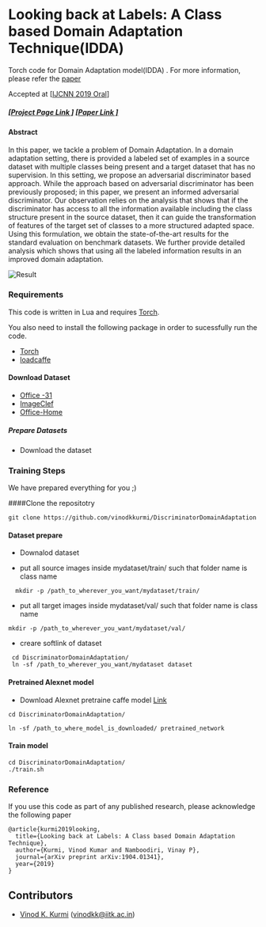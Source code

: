 # Looking back at Labels: A Class based Domain Adaptation Technique(IDDA)

Torch code for Domain Adaptation model(IDDA) . For more information, please refer the [paper](https://arxiv.org/abs/1904.01341) 

Accepted at [[IJCNN 2019 Oral](ijcnn.org)]

#####  [[Project  Page Link ]](https://vinodkkurmi.github.io/DiscriminatorDomainAdaptation/)     [[Paper Link ]](https://arxiv.org/pdf/1904.01341.pdf)

#### Abstract 
In this paper, we tackle a problem of Domain Adaptation. In a domain adaptation setting, there is provided a labeled set of examples in a source dataset with multiple classes being present and a target dataset that has no supervision. In this setting, we propose an adversarial discriminator based approach. While the approach based on adversarial discriminator has been previously proposed; in this paper, we present an informed adversarial discriminator. Our observation relies on the analysis that shows that if the discriminator has access to all the information available including the class structure present in the source dataset, then it can guide the transformation of features of the target set of classes to a more structured adapted space. Using this formulation, we obtain the state-of-the-art results for the standard evaluation on benchmark datasets. We further provide detailed analysis which shows that using all the labeled information results in an improved domain adaptation.

![Result](http://home.iitk.ac.in/~vinodkk/idda_model/idda_model.png) 

### Requirements
This code is written in Lua and requires [Torch](http://torch.ch/). 


You also need to install the following package in order to sucessfully run the code.
- [Torch](http://torch.ch/docs/getting-started.html#_)
- [loadcaffe](https://github.com/szagoruyko/loadcaffe)


#### Download Dataset
- [Office -31](https://pan.baidu.com/s/1o8igXT4)
- [ImageClef](https://pan.baidu.com/s/1lx2u1SMlSamsHnAPWrAHWA)
- [Office-Home](http://hemanthdv.org/OfficeHome-Dataset/)

##### Prepare Datasets
- Download the dataset


### Training Steps

We have prepared everything for you ;)

####Clone the repositotry 

``` git clone https://github.com/vinodkkurmi/DiscriminatorDomainAdaptation  ```

#### Dataset prepare
- Downalod dataset

-  put all source images inside mydataset/train/ such that folder name is class name
```
  mkdir -p /path_to_wherever_you_want/mydataset/train/ 
```
- put all target images inside mydataset/val/ such that folder name is class name

``` 
mkdir -p /path_to_wherever_you_want/mydataset/val/ 
```
- creare softlink of dataset
```
 cd DiscriminatorDomainAdaptation/
 ln -sf /path_to_wherever_you_want/mydataset dataset
```
 
  

#### Pretrained Alexnet model
- Download Alexnet pretraine caffe model [Link](https://github.com/BVLC/caffe/tree/master/models/bvlc_alexnet)

``` 
cd DiscriminatorDomainAdaptation/  
```

```
ln -sf /path_to_where_model_is_downloaded/ pretrained_network 
```

#### Train model
``` 
cd DiscriminatorDomainAdaptation/  
./train.sh 
```




### Reference

If you use this code as part of any published research, please acknowledge the following paper

```
@article{kurmi2019looking,
  title={Looking back at Labels: A Class based Domain Adaptation Technique},
  author={Kurmi, Vinod Kumar and Namboodiri, Vinay P},
  journal={arXiv preprint arXiv:1904.01341},
  year={2019}
}
```

## Contributors
* [Vinod K. Kurmi][1] (vinodkk@iitk.ac.in)



[1]: https://github.com/vinodkkurmi




